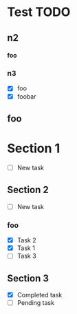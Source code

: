 # Test TODO
## n2
#### foo
### n3
- [x] foo
- [x] foobar
## foo
# Section 1
- [ ] New task
## Section 2
- [ ] New task
### foo
- [x] Task 2
- [x] Task 1
- [ ] Task 3
## Section 3
- [x] Completed task
- [ ] Pending task
